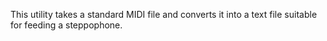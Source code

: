 This utility takes a standard MIDI file and converts it into a text file suitable for feeding a steppophone. 

